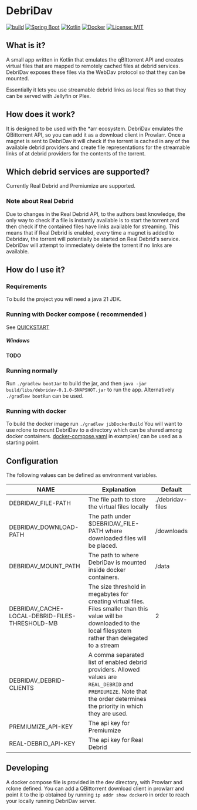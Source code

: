 # DebriDav #

[![build](https://github.com/skjaere/debridav/actions/workflows/build.yaml/badge.svg)](#)
[![Spring Boot](https://img.shields.io/badge/Spring%20Boot-6DB33F?logo=springboot&logoColor=fff)](#)
[![Kotlin](https://img.shields.io/badge/Kotlin-%237F52FF.svg?logo=kotlin&logoColor=white)](#)
[![Docker](https://img.shields.io/badge/Docker-2496ED?logo=docker&logoColor=fff)](#)
[![License: MIT](https://img.shields.io/badge/License-MIT-yellow.svg)](https://opensource.org/licenses/MIT)

## What is it?

A small app written in Kotlin that emulates the qBIttorrent API and creates virtual files that are mapped to remotely
cached files at debrid services.
DebriDav exposes these files via the WebDav protocol so that they can be mounted.

Essentially it lets you use streamable debrid links as local files so that they can be served with Jellyfin or Plex.

## How does it work?

It is designed to be used with the *arr ecosystem. DebriDav emulates the QBittorrent API, so you can add it as a
download client in Prowlarr.
Once a magnet is sent to DebriDav it will check if the torrent is cached in any of the available debrid providers and
create file representations for the streamable links of at debrid providers for the contents of the torrent.

## Which debrid services are supported?

Currently Real Debrid and Premiumize are supported.

### Note about Real Debrid

Due to changes in the Real Debrid API, to the authors best knowledge, the only way to check if a file is instantly
available
is to start the torrent and then check if the contained files have links available for streaming.
This means that if Real Debrid is enabled, every time a magnet is added to Debridav, the torrent will potentially be
started on Real Debrid's service. DebriDav will attempt to immediately delete the torrent if no links are available.

## How do I use it?

### Requirements

To build the project you will need a java 21 JDK.

### Running with Docker compose ( recommended )

See [QUICKSTART](example/QUICKSTART.md)

##### Windows

**TODO**

### Running normally

Run `./gradlew bootJar` to build the jar, and then `java -jar build/libs/debridav-0.1.0-SNAPSHOT.jar` to run the app.
Alternatively `./gradlew bootRun` can be used.

### Running with docker

To build the docker image run `./gradlew jibDockerBuild`
You will want to use rclone to mount DebriDav to a directory which can be shared among docker containers.
[docker-compose.yaml](example/docker-compose.yaml) in examples/ can be used as a starting point.

## Configuration

The following values can be defined as environment variables.

| NAME                                           | Explanation                                                                                                                                                                | Default          |
|------------------------------------------------|----------------------------------------------------------------------------------------------------------------------------------------------------------------------------|------------------|
| DEBRIDAV_FILE-PATH                             | The file path to store the virtual files locally                                                                                                                           | ./debridav-files |
| DEBRIDAV_DOWNLOAD-PATH                         | The path under $DEBRIDAV_FILE-PATH where downloaded files will be placed.                                                                                                  | /downloads       |
| DEBRIDAV_MOUNT_PATH                            | The path to where DebriDav is mounted inside docker containers.                                                                                                            | /data            |
| DEBRIDAV_CACHE-LOCAL-DEBRID-FILES-THRESHOLD-MB | The size threshold in megabytes for creating virtual files. Files smaller than this value will be downloaded to the local filesystem rather than delegated to a stream     | 2                |
| DEBRIDAV_DEBRID-CLIENTS                        | A comma separated list of enabled debrid providers. Allowed values are `REAL_DEBRID` and `PREMIUMIZE`. Note that the order determines the priority in which they are used. |                  |
| PREMIUMIZE_API-KEY                             | The api key for Premiumize                                                                                                                                                 |                  |
| REAL-DEBRID_API-KEY                            | The api key for Real Debrid                                                                                                                                                |                  |

## Developing

A docker compose file is provided in the dev directory, with Prowlarr and rclone defined. You can add a QBittorrent
download client in prowlarr and point it to the ip obtained by running `ip addr show docker0` in order to reach your
locally running DebriDav server.

